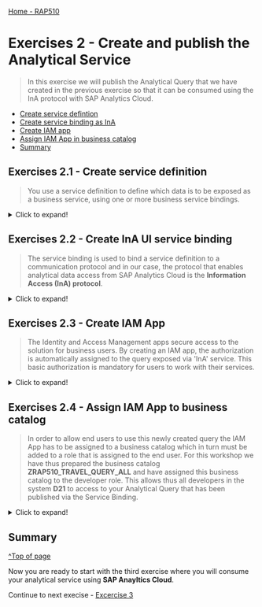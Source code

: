 

[Home - RAP510](../../readme.md#exercises)
  
# Exercises 2 - Create and publish the Analytical Service 
 
> In this exercise we will publish the Analytical Query that we have created in the previous exercise so that it can be consumed using the InA protocol with SAP Analytics Cloud.

 - [Create service defintion](README.md#exercises-21---create-service-definition)  
 - [Create service binding as InA](README.md#exercises-22---create-ina-ui-service-binding)                                
 - [Create IAM app](README.md#exercises-23---create-iam-app)  
 - [Assign IAM App in business catalog](README.md#exercises-24---assign-iam-app-to-business-catalog)   
 - [Summary](README.md#exercises/ex1#summary)   

## Exercises 2.1 - Create service definition

> You use a service definition to define which data is to be exposed as a business service, using one or more business service bindings.

<details>
  <summary>Click to expand!</summary>

1. Right-click your created query and choose **New Service Definition**.

   ![RightClick](images/205.png)
    
2. Enter the following values and press **Next** 

    - *Name*: **ZRAP510_Travel_###**
    - *Description*: **Travel query service definition**
    - check if Exposed Entity is your created query **ZRAP510_C_Travel_QUERY_###**

   ![new service definition](images/210.png)

3. Select transport request and press **Finish**
5. Activate the service definition using **Ctrl+F3**.

[^Top of page](README.md)  

</details>

## Exercises 2.2 - Create InA UI service binding

> The service binding is used to bind a service definition to a communication protocol and in our case, the protocol that enables analytical data access from SAP Analytics Cloud is the **Information Access (InA) protocol**.

<details>
  <summary>Click to expand!</summary>

1. Right-click your newly created service definition and choose **New Service Binding**.

    ![RightClick](images/215.png)

2. Enter the following values and press **Next** 

    - *Name*: **ZRAP510_UI_Travel_###**
    - *Description*: **Travel Query Service Binding**
    - Choose **InA - UI** as **Binding Type**
    - Check that in the field **Service Definition** the service definition **ZRAP510_Travel_###** is listed that you have created service definition in last step

    ![new binding](images/220.png)
    
3. Choose a transport request and click **Finish**.
4. Activate your service binding. 
5. After activation, the external service name for your query is displayed.

    ![service binding](images/225.png)

> The analytical query will be displayed with the external service name in SAP Analytics Cloud as the data source.

[^Top of page](README.md)  

</details>

## Exercises 2.3 - Create IAM App

> The Identity and Access Management apps secure access to the solution for business users. By creating an IAM app, the authorization is automatically assigned to the query exposed via 'InA' service. This basic authorization is mandatory for users to work with their services.

<details>
  <summary>Click to expand!</summary>

1. Right-click your package, choose **New > Other ABAP Repository Object**.
2. Search for **IAM App** under **Cloud Identity and Access Management**. Click **Next**.

    ![IAM APP](images/230.png)

3. Enter the following values and press **Next** 

    - *Name*: **ZRAP510_TRAVEL_###**
    - *Description*: **IAM App for Travel Query**
    - *Application Type*: **EXT-External App** 
     
    ![new IAM APP](images/235.png)

4. Choose a transport request and click **Finish**.

    Your created IAM App name will get an **EXT** automatically in his name like: **ZRAP510_TRAVEL_###_EXT**.

    ![IAM App](images/240.png)

5. Go to the **Services** tab and click on insert button. 

     ![Add](images/245.png)

6. Select **Service Type** as **InA -UI** and your **Service Name** which is your service binding name **ZRAP510_UI_Travel_###**. Click **OK**.

   > You can press **Ctrl+Space** to find your service name from the list of available service names. This is indicated by the small yellow bubble at the left hand side of the text box **Serive Name**.  

    ![Find service](images/250.png)

7. Press **OK**

8. Save and press the button **Publish Locally**.

   > If you have not saved your IAM app you will receive a warning that your IAM app has not been saved. In this case you have to **Save** it and to press the button **Publish locally** again.

    ![publish locally](images/255.png)

[^Top of page](README.md)  

</details>

## Exercises 2.4 - Assign IAM App to business catalog

> In order to allow end users to use this newly created query the IAM App has to be assigned to a business catalog which in turn must be added to a role that is assigned to the end user.
> For this workshop we have thus prepared the business catalog **ZRAP510_TRAVEL_QUERY_ALL** and have assigned this business catalog to the developer role. This allows thus all developers in the system **D21** to access to your Analytical Query that has been published via the Service Binding. 

<details>
  <summary>Click to expand!</summary>  
  
1. Click **Open ABAP Development Object** and search for **ZRAP510_TRAVEL_QUERY_ALL** and open it by clicking **OK**.

    ![search catalog](images/260.png)

2. Click on the tab **Apps** and then on the button **Add** to add your IAM App in this Business Catalog.

    ![apps](images/265.png)
    
3. Select your IAM App. You can enter *###* as a search string and press **Ctrl+Space** to start code completion to search for your IAM App **ZRAP510_TRAVEL_###_EXT**. Press **Next**.
   
   > Please note that the value for the **Name** is automatically proposed.
   > So the number chosen as a suffix **XXXX** will differ from your group number **###**.
    
    ![add](images/270.png)

4. Choose a transport request and click **Finish**.

[^Top of page](README.md)  

</details>

## Summary  
[^Top of page](README.md)  

Now you are ready to start with the third exercise where you will consume your analytical service using **SAP Anayltics Cloud**.

Continue to next execise - [Excercise 3](../ex3/README.md)









